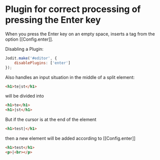 # Plugin for correct processing of pressing the Enter key

When you press the Enter key on an empty space, inserts a tag from the option [[Config.enter]].

Disabling a Plugin:
```js
Jodit.make('#editor', {
	disablePlugins: ['enter']
});
```

Also handles an input situation in the middle of a split element:

```html
<h1>te|st</h1>
```
will be divided into

```html
<h1>te</h1>
<h1>|st</h1>
```

But if the cursor is at the end of the element

```html
<h1>test|</h1>
```
then a new element will be added according to [[Config.enter]]

```html
<h1>test</h1>
<p>|<br></p>
```
